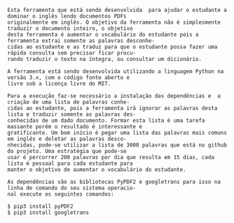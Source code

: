 	Esta ferramenta que está sendo desenvolvida  para ajudar o estudante a dominar o inglês lendo documentos PDFs
	originalmente em inglês. O objetivo da ferramenta não é simplesmente traduzir o documento inteiro, o objetivo
	desta ferramenta é aumentar o vocabulário do estudante pois a ferramenta extrai somente as palavras desconhe-
	cidas ao estudante e as traduz para que o estudante possa fazer uma rápida consulta sem precisar ficar procu-
	rando traduzir o texto na íntegra, ou consultar um dicionário.

	A ferramenta está sendo desenvolvida utilizando a linguagem Python na versão 3.x, com o código fonte aberto e
	livre sob a licença livre do MIT.

	Para a execução faz-se necessário a instalação das dependências e  a criação de uma lista de palavras conhe-
	cidas ao estudante, pois a ferramenta irá ignorar as palavras desta lista e traduzir somente as palavras des-
	conhecidas de um dado documento. Formar esta lista é uma tarefa massante porém o resultado é interessante e 
	gratificante. Um bom início é pegar uma lista das palavras mais comuns em inglês e deletar as palavras desco-
	nhecidas, pode-se utilizar a lista de 3000 palavras que está no github do projeto. Uma estratégia que pode-se
	usar é percorrer 200 palavras por dia que resulta em 15 dias, cada lista é pessoal para cada estudante para 
	manter o objetivo de aumentar o vocabulário do estudante.

	As dependências são as bibliotecas PyPDF2 e googletrans para isso na linha de comando do seu sistema operacio-
	nal execute os seguintes comandos:
	
	$ pip3 install pyPDF2
	$ pip3 install googletrans
